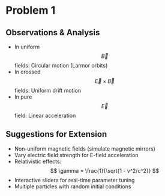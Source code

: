 # Problem 1
## Observations & Analysis

- In uniform $$ \vec{B} $$ fields: Circular motion (Larmor orbits)  
- In crossed $$ \vec{E} \times \vec{B} $$ fields: Uniform drift motion  
- In pure $$ \vec{E} $$ field: Linear acceleration  

## Suggestions for Extension

- Non-uniform magnetic fields (simulate magnetic mirrors)  
- Vary electric field strength for E-field acceleration  
- Relativistic effects:  
  $$ \gamma = \frac{1}{\sqrt{1 - v^2/c^2}} $$
- Interactive sliders for real-time parameter tuning  
- Multiple particles with random initial conditions
